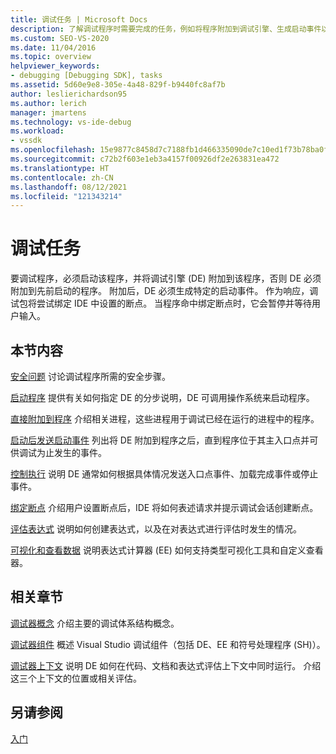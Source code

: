 ```yaml
---
title: 调试任务 | Microsoft Docs
description: 了解调试程序时需要完成的任务，例如将程序附加到调试引擎、生成启动事件以及命中断点。
ms.custom: SEO-VS-2020
ms.date: 11/04/2016
ms.topic: overview
helpviewer_keywords:
- debugging [Debugging SDK], tasks
ms.assetid: 5d60e9e8-305e-4a48-829f-b9440fc8af7b
author: leslierichardson95
ms.author: lerich
manager: jmartens
ms.technology: vs-ide-debug
ms.workload:
- vssdk
ms.openlocfilehash: 15e9877c8458d7c7188fb1d466335090de7c10ed1f73b78ba0f12f9a7780ad6e
ms.sourcegitcommit: c72b2f603e1eb3a4157f00926df2e263831ea472
ms.translationtype: HT
ms.contentlocale: zh-CN
ms.lasthandoff: 08/12/2021
ms.locfileid: "121343214"
---
```

# <a name="debug-tasks"></a>调试任务
要调试程序，必须启动该程序，并将调试引擎 (DE) 附加到该程序，否则 DE 必须附加到先前启动的程序。 附加后，DE 必须生成特定的启动事件。 作为响应，调试包将尝试绑定 IDE 中设置的断点。 当程序命中绑定断点时，它会暂停并等待用户输入。

## <a name="in-this-section"></a>本节内容
 [安全问题](../../extensibility/debugger/security-issues.md) 讨论调试程序所需的安全步骤。

 [启动程序](../../extensibility/debugger/launching-a-program.md) 提供有关如何指定 DE 的分步说明，DE 可调用操作系统来启动程序。

 [直接附加到程序](../../extensibility/debugger/attaching-directly-to-a-program.md) 介绍相关进程，这些进程用于调试已经在运行的进程中的程序。

 [启动后发送启动事件](../../extensibility/debugger/sending-startup-events-after-a-launch.md) 列出将 DE 附加到程序之后，直到程序位于其主入口点并可供调试为止发生的事件。

 [控制执行](../../extensibility/debugger/control-of-execution.md) 说明 DE 通常如何根据具体情况发送入口点事件、加载完成事件或停止事件。

 [绑定断点](../../extensibility/debugger/binding-breakpoints.md) 介绍用户设置断点后，IDE 将如何表述请求并提示调试会话创建断点。

 [评估表达式](../../extensibility/debugger/evaluating-expressions.md) 说明如何创建表达式，以及在对表达式进行评估时发生的情况。

 [可视化和查看数据](../../extensibility/debugger/visualizing-and-viewing-data.md) 说明表达式计算器 (EE) 如何支持类型可视化工具和自定义查看器。

## <a name="related-sections"></a>相关章节
 [调试器概念](../../extensibility/debugger/debugger-concepts.md) 介绍主要的调试体系结构概念。

 [调试器组件](../../extensibility/debugger/debugger-components.md) 概述 Visual Studio 调试组件（包括 DE、EE 和符号处理程序 (SH)）。

 [调试器上下文](../../extensibility/debugger/debugger-contexts.md) 说明 DE 如何在代码、文档和表达式评估上下文中同时运行。 介绍这三个上下文的位置或相关评估。

## <a name="see-also"></a>另请参阅
 [入门](../../extensibility/debugger/getting-started-with-debugger-extensibility.md)
